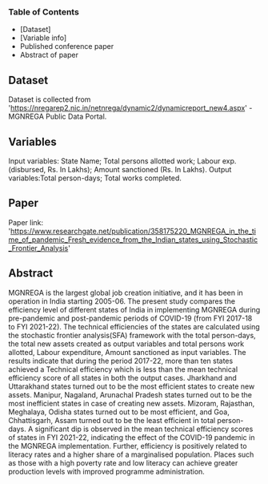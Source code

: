 ### Table of Contents
* [Dataset]
* [Variable info]
* Published conference paper
* Abstract of paper

## Dataset
Dataset is collected from 'https://nregarep2.nic.in/netnrega/dynamic2/dynamicreport_new4.aspx' - MGNREGA Public Data Portal.

## Variables
Input variables: State Name; Total persons allotted work; Labour exp. (disbursed, Rs. In Lakhs); Amount sanctioned (Rs. In Lakhs).
Output variables:Total person-days; Total works completed.

## Paper
Paper link: 'https://www.researchgate.net/publication/358175220_MGNREGA_in_the_time_of_pandemic_Fresh_evidence_from_the_Indian_states_using_Stochastic_Frontier_Analysis'

## Abstract
MGNREGA is the largest global job creation initiative, and it has been in operation in India starting 2005-06. The present study compares the efficiency level of different states of India in implementing MGNREGA during pre-pandemic and post-pandemic periods of COVID-19 (from FYI 2017-18 to FYI 2021-22). The technical efficiencies of the states are calculated using the stochastic frontier analysis(SFA) framework with the total person-days, the total new assets created as output variables and total persons work allotted, Labour expenditure, Amount sanctioned as input variables. The results indicate that during the period 2017-22, more than ten states achieved a Technical efficiency which is less than the mean technical efficiency score of all states in both the output cases. Jharkhand and Uttarakhand states turned out to be the most efficient states to create new assets. Manipur, Nagaland, Arunachal Pradesh states turned out to be the most inefficient states in case of creating new assets. Mizoram, Rajasthan, Meghalaya, Odisha states turned out to be most efficient, and Goa, Chhattisgarh, Assam turned out to be the least efficient in total person-days. A significant dip is observed in the mean technical efficiency scores of states in FYI 2021-22, indicating the effect of the COVID-19 pandemic in the MGNREGA implementation. Further, efficiency is positively related to literacy rates and a higher share of a marginalised population. Places such as those with a high poverty rate and low literacy can achieve greater production levels with improved programme administration.
